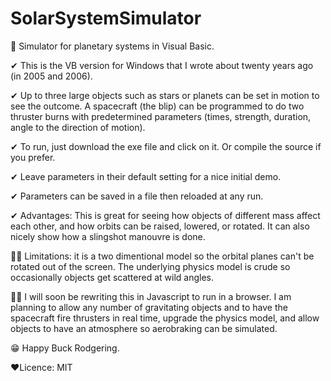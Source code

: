 # SolarSystemSimulator
👀 Simulator for planetary systems in Visual Basic.

✔ This is the VB version for Windows that I wrote about twenty years ago (in 2005 and 2006).

✔ Up to three large objects such as stars or planets can be set in motion to see the outcome. A spacecraft (the blip) can be programmed to do two thruster burns with predetermined parameters (times, strength, duration, angle to the direction of motion).

✔ To run, just download the exe file and click on it. Or compile the source if you prefer.

✔ Leave parameters in their default setting for a nice initial demo.

✔ Parameters can be saved in a file then reloaded at any run.

✔ Advantages: This is great for seeing how objects of different mass affect each other, and how orbits can be raised, lowered, or rotated. It can also nicely show how a slingshot manouvre is done.

🤷‍♂️ Limitations: it is a two dimentional model so the orbital planes can't be rotated out of the screen. The underlying physics model is crude so occasionally objects get scattered at wild angles.

🐱‍🏍 I will soon be rewriting this in Javascript to run in a browser. I am planning to allow any number of gravitating objects and to have the spacecraft fire thrusters in real time, upgrade the physics model, and allow objects to have an atmosphere so aerobraking can be simulated.

😁 Happy Buck Rodgering.

❤Licence:
MIT

